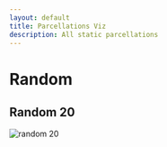 ```yaml
---
layout: default
title: Parcellations Viz
description: All static parcellations
---
```



# Random

## Random 20
![random 20](https://raw.githubusercontent.com/sahahn/Parcs_Project/master/extra/Figures/parcels/random_20_2.png)

